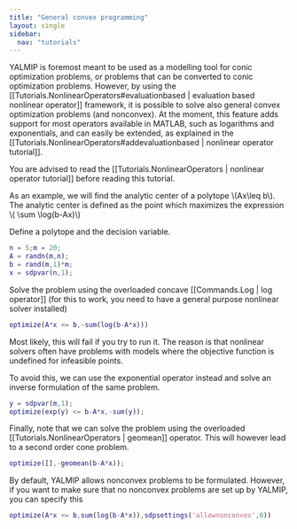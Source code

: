 ```yaml
---
title: "General convex programming"
layout: single
sidebar:
  nav: "tutorials"
---
```


YALMIP is foremost meant to be used as a modelling tool for conic optimization problems, or problems that can be converted to conic optimization problems. However, by using the [[Tutorials.NonlinearOperators#evaluationbased | evaluation based nonlinear operator]] framework, it is possible to solve also general convex optimization problems (and nonconvex). At the moment, this feature adds support for most operators available in MATLAB, such as logarithms and exponentials, and can easily be extended, as explained in the [[Tutorials.NonlinearOperators#addevaluationbased | nonlinear operator tutorial]].

You are advised to read the [[Tutorials.NonlinearOperators | nonlinear operator tutorial]] before reading this tutorial.

As an example, we will find the analytic center of a polytope \\(Ax\leq b\\). The analytic center is defined as the point which maximizes the expression \\( \sum \log(b-Ax)\\)

Define a polytope and the decision variable.
````matlab
n = 5;m = 20;
A = randn(m,n);
b = rand(m,1)*m;
x = sdpvar(n,1);
````

Solve the problem using the overloaded concave [[Commands.Log | log operator]] (for this to work, you need to have a general purpose nonlinear solver installed)
````matlab
optimize(A*x <= b,-sum(log(b-A*x)))
````

Most likely, this will fail if you try to run it. The reason is that nonlinear solvers often have problems with models where the objective function is undefined for infeasible points.

To avoid this, we can use the exponential operator instead and solve an inverse formulation of the same problem.
````matlab
y = sdpvar(m,1);
optimize(exp(y) <= b-A*x,-sum(y));
````

Finally, note that we can solve the problem using the overloaded [[Tutorials.NonlinearOperators | geomean]] operator. This will however lead to a second order cone problem.
````matlab
optimize([],-geomean(b-A*x));
````

By default, YALMIP allows nonconvex problems to be formulated. However, if you want to make sure that no nonconvex problems are set up by YALMIP, you can specify this
````matlab
optimize(A*x <= b,sum(log(b-A*x)),sdpsettings('allownonconvex',0))
````
